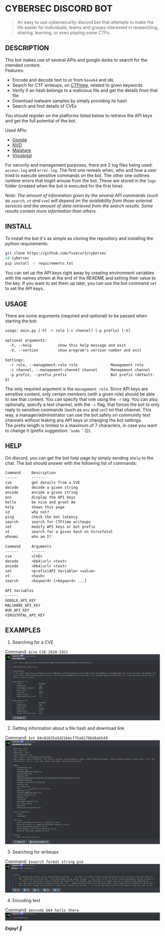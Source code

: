 # CYBERSEC DISCORD BOT

> An easy to use cybersecurity discord bot that attempts to make the life easier for individuals, teams and groups interested in researching, sharing, learning, or even playing some CTFs.

## DESCRIPTION

This bot makes use of several APIs and google dorks to search for the intended content.  
Features:

- Encode and decode text to or from `base64` and `URL`
- Search for CTF writeups, on [CTFtime](https://ctftime.org/), related to given keywords
- Verify if an hash belongs to a malicious file and get the details from that file
- Download malware samples by simply providing its hash
- Search and find details of CVEs

You should register on the platforms listed below to retrieve the API keys and get the full potential of the bot.

Used APIs:

- [Google](https://cloud.google.com/docs/authentication/api-keys)
- [NVD](https://nvd.nist.gov/developers/request-an-api-key)
- [Malshare](https://malshare.com/register.php)
- [Virustotal](https://www.virustotal.com/gui/join-us)

For security and management purposes, there are 2 log files being used: `access.log` and `error.log`. The first one reveals when, who and how a user tried to execute sensitive commands on the bot. The other one outlines runtime errors that might arouse from the bot. These are stored in the `logs` folder (created when the bot is executed for the first time).

*Note: The amount of information given by the several API commands (such as `search`, `vt` and `cve`) will depend on the availability from those external services and the amount of data retrieved from the search results. Some results contain more information than others.*

## INSTALL

To install the bot it's as simple as cloning the repository and installing the python requirements:

```sh
git clone https://github.com/fssecur3/cybersec
cd cybersec
pip install -r requirements.txt
```

You can set up the API keys right away by creating environment variables with the names shown at the end of the README and setting their value to the key. If you want to set them up later, you can use the bot command `set` to set the API keys.

## USAGE

There are some arguments (required and optional) to be passed when starting the bot:

```text
usage: main.py [-h] -r role [-c channel] [-p prefix] [-V]

optional arguments:
  -h, --help            show this help message and exit
  -V, --version         show program's version number and exit

Settings:
  -r role, --management-role role               Management role
  -c channel, --management-channel channel      Management channel
  -p prefix, --prefix prefix                    Bot prefix (default: $)
```

The only required argument is the `management role`. Since API keys are sensitive content, only certain members (with a given role) should be able to see that content. You can specify that role using the `-r` tag. You can also, optionally, specify a text channel, with the `-c` flag, that forces the bot to only reply to sensitive commands (such as `env` and `set`) on that channel. This way, a manager/administrator can use the bot safely on community text channels without leaking any API keys or changing the bot settings.  
The prefix length is limited to a maximum of 7 characters, in case you want to change it (prefix suggestion: '`sudo `' 😉).

## HELP

On discord, you can get the bot help page by simply sending `$help` to the chat. The bot should answer with the following list of commands:

```text
Command     Description
------      -------
cve         get details from a CVE
decode      decode a given string
encode      encode a given string
env         display the API keys
hello       be nice and greet me
help        shows this page
id          why not?
ping        check the bot latency
search      search for CTFtime writeups
set         modify API keys or bot prefix
vt          search for a given hash on VirusTotal
whoami      who am I?

Command     Arguments
------      ------
cve         <CVE>
decode      <b64|url> <text>
encode      <b64|url> <text>
set         <prefix|API Variable> <value>
vt          <hash>
search      <keyword> [<keyword> ...]

API Variables
------
GOOGLE_API_KEY
MALSHARE_API_KEY
NVD_API_KEY
VIRUSTOTAL_API_KEY
```

## EXAMPLES

1. Searching for a CVE

Command: `$cve CVE-2020-1921`
![CVE](img/1.png)

2. Getting information about a file hash and download link

Command: `$vt 84c82835a5d21bbcf75a61706d8ab549`
![VT](img/2.png)

3. Searching for writeups

Command: `$search format string pie`
![CTF](img/3.png)

4. Encoding text

Command: `$encode b64 hello there`
![B64](img/4.png)

***Enjoy! 🙂***
